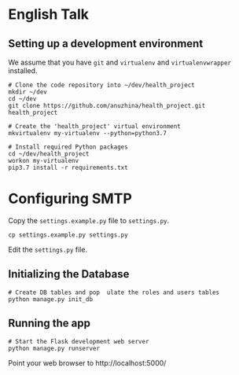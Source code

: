 # English Talk

## Setting up a development environment

We assume that you have `git` and `virtualenv` and `virtualenvwrapper` installed.

    # Clone the code repository into ~/dev/health_project
    mkdir ~/dev
    cd ~/dev
    git clone https://github.com/anuzhina/health_project.git health_project

    # Create the 'health_project' virtual environment
    mkvirtualenv my-virtualenv --python=python3.7

    # Install required Python packages
    cd ~/dev/health_project
    workon my-virtualenv
    pip3.7 install -r requirements.txt


# Configuring SMTP

Copy the `settings.example.py` file to `settings.py`.

    cp settings.example.py settings.py

Edit the `settings.py` file.


## Initializing the Database

    # Create DB tables and pop  ulate the roles and users tables
    python manage.py init_db


## Running the app

    # Start the Flask development web server
    python manage.py runserver

Point your web browser to http://localhost:5000/